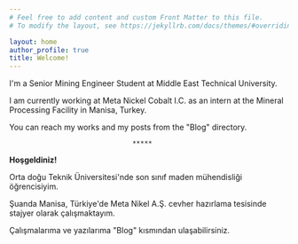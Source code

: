 ```yaml
---
# Feel free to add content and custom Front Matter to this file.
# To modify the layout, see https://jekyllrb.com/docs/themes/#overriding-theme-defaults

layout: home
author_profile: true
title: Welcome!
---
```


I'm a Senior Mining Engineer Student at Middle East Technical University.

I am currently working at Meta Nickel Cobalt I.C. as an intern at the Mineral Processing Facility in Manisa, Turkey. 

You can reach my works and my posts from the "Blog" directory. 

                                   *****
                      
**Hoşgeldiniz!**

Orta doğu Teknik Üniversitesi'nde son sınıf maden mühendisliği öğrencisiyim.

Şuanda Manisa, Türkiye'de Meta Nikel A.Ş. cevher hazırlama tesisinde stajyer olarak çalışmaktayım.

Çalışmalarıma ve yazılarıma "Blog" kısmından ulaşabilirsiniz.
